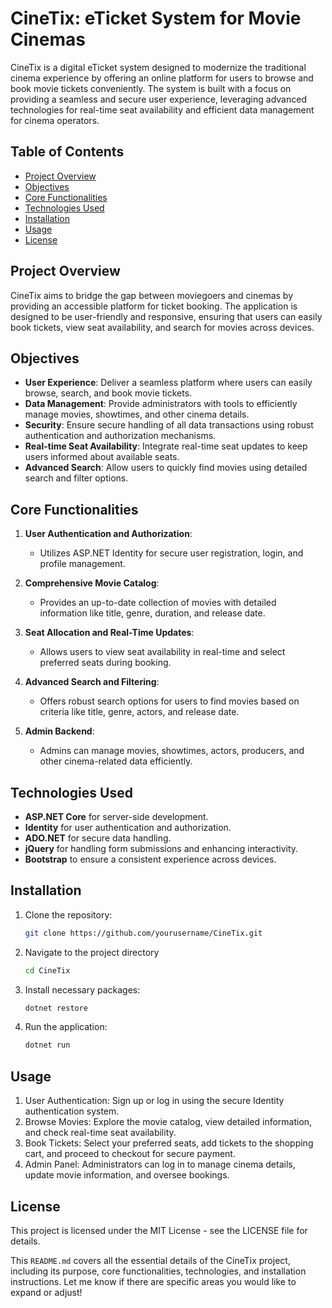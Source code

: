 # CineTix: eTicket System for Movie Cinemas

CineTix is a digital eTicket system designed to modernize the traditional cinema experience by offering an online platform for users to browse and book movie tickets conveniently. The system is built with a focus on providing a seamless and secure user experience, leveraging advanced technologies for real-time seat availability and efficient data management for cinema operators.

## Table of Contents

- [Project Overview](#project-overview)
- [Objectives](#objectives)
- [Core Functionalities](#core-functionalities)
- [Technologies Used](#technologies-used)
- [Installation](#installation)
- [Usage](#usage)
- [License](#license)

## Project Overview

CineTix aims to bridge the gap between moviegoers and cinemas by providing an accessible platform for ticket booking. The application is designed to be user-friendly and responsive, ensuring that users can easily book tickets, view seat availability, and search for movies across devices.

## Objectives

- **User Experience**: Deliver a seamless platform where users can easily browse, search, and book movie tickets.
- **Data Management**: Provide administrators with tools to efficiently manage movies, showtimes, and other cinema details.
- **Security**: Ensure secure handling of all data transactions using robust authentication and authorization mechanisms.
- **Real-time Seat Availability**: Integrate real-time seat updates to keep users informed about available seats.
- **Advanced Search**: Allow users to quickly find movies using detailed search and filter options.

## Core Functionalities

1. **User Authentication and Authorization**:  
   - Utilizes ASP.NET Identity for secure user registration, login, and profile management.
   
2. **Comprehensive Movie Catalog**:  
   - Provides an up-to-date collection of movies with detailed information like title, genre, duration, and release date.

3. **Seat Allocation and Real-Time Updates**:  
   - Allows users to view seat availability in real-time and select preferred seats during booking.

4. **Advanced Search and Filtering**:  
   - Offers robust search options for users to find movies based on criteria like title, genre, actors, and release date.

5. **Admin Backend**:  
   - Admins can manage movies, showtimes, actors, producers, and other cinema-related data efficiently.


## Technologies Used

- **ASP.NET Core** for server-side development.
- **Identity** for user authentication and authorization.
- **ADO.NET** for secure data handling.
- **jQuery** for handling form submissions and enhancing interactivity.
- **Bootstrap** to ensure a consistent experience across devices.

## Installation

1. Clone the repository:
   ```bash
   git clone https://github.com/yourusername/CineTix.git
   ```

2. Navigate to the project directory
   ```bash
   cd CineTix
   ```

3. Install necessary packages:
   ```bash
   dotnet restore
   ```

4. Run the application:
   ```bash
   dotnet run
   ```


## Usage
1. User Authentication: Sign up or log in using the secure Identity authentication system.
2. Browse Movies: Explore the movie catalog, view detailed information, and check real-time seat availability.
3. Book Tickets: Select your preferred seats, add tickets to the shopping cart, and proceed to checkout for secure payment.
4. Admin Panel: Administrators can log in to manage cinema details, update movie information, and oversee bookings.


## License
This project is licensed under the MIT License - see the LICENSE file for details.

This `README.md` covers all the essential details of the CineTix project, including its purpose, core functionalities, technologies, and installation instructions. Let me know if there are specific areas you would like to expand or adjust!
